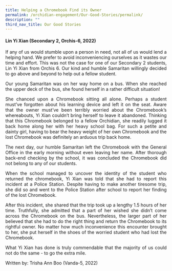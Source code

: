 ```yaml
---
title: Helping a Chromebook Find its Owner
permalink: /orchidian-engagement/Our-Good-Stories/permalink/
description: ""
third_nav_title: Our Good Stories
---
```

<h4>Lin Yi Xian (Secondary 2, Orchis-6, 2022)</h4>

<div align="justify">	
<p>If any of us would stumble upon a person in need, not all of us would lend a helping hand. We prefer to avoid inconveniencing ourselves as it wastes our time and effort. This was not the case for one of our Secondary 2 students, Lin Yi Xian from Orchis 6. Our kind and humble Samaritan willingly decided to go above and beyond to help out a fellow student.
</p>
<p>Our young Samaritan was on her way home on a bus. When she reached the upper deck of the bus, she found herself in a rather difficult situation!
</p>
<p>She chanced upon a Chromebook sitting all alone. Perhaps a student must’ve forgotten about his learning device and left it on the seat. Aware that the owner must’ve been terribly worried about the Chromebook’s whereabouts, Yi Xian couldn’t bring herself to leave it abandoned. Thinking that this Chromebook belonged to a fellow Orchidian, she readily lugged it back home along her with her heavy school bag. For such a petite and dainty girl, having to bear the heavy weight of her own Chromebook and the lost Chromebook was definitely an arduous trip back home.
</p>
<p>The next day, our humble Samaritan left the Chromebook with the General Office in the early morning without even leaving her name. After thorough back-end checking by the school, it was concluded the Chromebook did not belong to any of our students.
</p>
<p>When the school managed to uncover the identity of the student who returned the chromebook, Yi Xian was told that she had to report this incident at a Police Station. Despite having to make another tiresome trip, she did so and went to the Police Station after school to report her finding of the lost Chromebook.
</p>
<p>After this incident, she shared that the trip took up a lengthy 1.5 hours of her time. Truthfully, she admitted that a part of her wished she didn’t come across the Chromebook on the bus. Nevertheless, the larger part of her believed that she had to do the right thing and return the Chromebook to its rightful owner. No matter how much inconvenience this encounter brought to her, she put herself in the shoes of the worried student who had lost the Chromebook.
</p>
<p>What Yi Xian has done is truly commendable that the majority of us could not do the same - to go the extra mile.
</p>

<p>Written by: Trisha Ann Boo (Vanda-5, 2022)</p>
<div>
